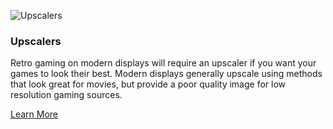 ![Upscalers](/images/challenges/upscaling-zelda.jpg)

### Upscalers

Retro gaming on modern displays will require an upscaler if you want your games to look their best. Modern displays generally upscale using methods that look great for movies, but provide a poor quality image for low resolution gaming sources.

<a href="/upscalers" class="button">Learn More</a>